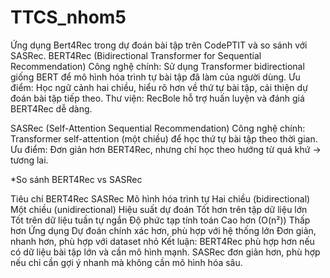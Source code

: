 # TTCS_nhom5

Ứng dụng Bert4Rec trong dự đoán bài tập trên CodePTIT và so sánh với SASRec.
BERT4Rec (Bidirectional Transformer for Sequential Recommendation)
Công nghệ chính: Sử dụng Transformer bidirectional giống BERT để mô hình hóa trình tự bài tập đã làm của người dùng.
Ưu điểm: Học ngữ cảnh hai chiều, hiểu rõ hơn về thứ tự bài tập, cải thiện dự đoán bài tập tiếp theo.
Thư viện: RecBole hỗ trợ huấn luyện và đánh giá BERT4Rec dễ dàng.

SASRec (Self-Attention Sequential Recommendation)
Công nghệ chính: Transformer self-attention (một chiều) để học thứ tự bài tập theo thời gian.
Ưu điểm: Đơn giản hơn BERT4Rec, nhưng chỉ học theo hướng từ quá khứ → tương lai.

*So sánh BERT4Rec vs SASRec

Tiêu chí
BERT4Rec
SASRec
Mô hình hóa trình tự
Hai chiều (bidirectional)
Một chiều (unidirectional)
Hiệu suất dự đoán
Tốt hơn trên tập dữ liệu lớn	
Tốt trên dữ liệu tuần tự ngắn
Độ phức tạp tính toán
Cao hơn (O(n²))	
Thấp hơn
Ứng dụng
Dự đoán chính xác hơn, phù hợp với hệ thống lớn
Đơn giản, nhanh hơn, phù hợp với dataset nhỏ
Kết luận: 
BERT4Rec phù hợp hơn nếu có dữ liệu bài tập lớn và cần mô hình mạnh.
SASRec đơn giản hơn, phù hợp nếu chỉ cần gợi ý nhanh mà không cần mô hình hóa sâu.

